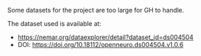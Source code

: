 Some datasets for the project are too large for GH to handle.

The dataset used is available at:
- https://nemar.org/dataexplorer/detail?dataset_id=ds004504
- DOI: https://doi.org/10.18112/openneuro.ds004504.v1.0.6
